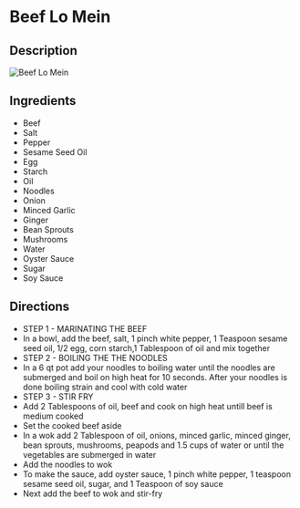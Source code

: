 # Beef Lo Mein

## Description
![Beef Lo Mein](https://www.themealdb.com/images/media/meals/1529444830.jpg "Beef Lo Mein")

## Ingredients
- Beef
- Salt
- Pepper
- Sesame Seed Oil
- Egg
- Starch
- Oil
- Noodles
- Onion
- Minced Garlic
- Ginger
- Bean Sprouts
- Mushrooms
- Water
- Oyster Sauce
- Sugar
- Soy Sauce

## Directions
- STEP 1 - MARINATING THE BEEF
- In a bowl, add the beef, salt, 1 pinch white pepper, 1 Teaspoon sesame seed oil, 1/2 egg, corn starch,1 Tablespoon of oil and mix together
- STEP 2 - BOILING THE THE NOODLES
- In a 6 qt pot add your noodles to boiling water until the noodles are submerged and boil on high heat for 10 seconds. After your noodles is done boiling strain and cool with cold water
- STEP 3 - STIR FRY
- Add 2 Tablespoons of oil, beef and cook on high heat untill beef is medium cooked
- Set the cooked beef aside
- In a wok add 2 Tablespoon of oil, onions, minced garlic, minced ginger, bean sprouts, mushrooms, peapods and 1.5 cups of water or until the vegetables are submerged in water
- Add the noodles to wok
- To make the sauce, add oyster sauce, 1 pinch white pepper, 1 teaspoon sesame seed oil, sugar, and 1 Teaspoon of soy sauce
- Next add the beef to wok and stir-fry
